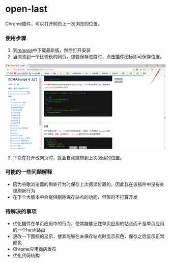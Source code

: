 # open-last
Chrome插件，可以打开网页上一次浏览的位置。

### 使用步骤  
1. 到[release](https://github.com/yidreamc/open-last/releases)中下载最新版，然后打开安装
2. 当浏览到一个比较长的网页，想要保存进度时，点击插件图标即可保存位置。

![图片1](doc/open-long-page.png)  

3. 下次在打开改网页时，就会自动跳转到上次阅读的位置。

### 可能的一些问题解释
- 因为谷歌浏览器的刷新行为时保存上次阅读位置的，因此我在该插件中没有处理刷新行为
- 在下个大版本中会提供删除保存站点的功能，但暂时不打算开发

### 待解决的事项
- 优化插件在单页应用中的行为，使其能够记住单页应用的站点而不是单页应用的一个hash路由
- 更改一下图标的显示，使其能够在未保存站点时显示灰色，保存之后显示正常颜色
- Chrome应用商店发布
- 优化代码结构
